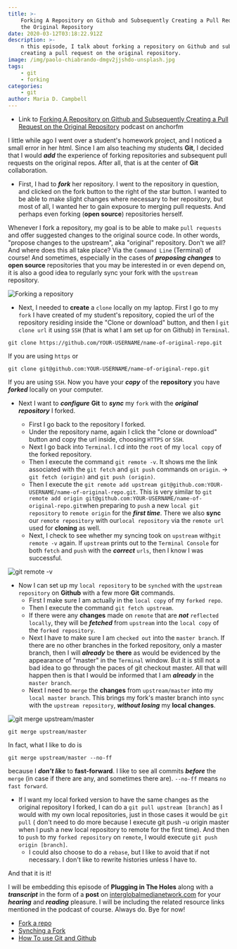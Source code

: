 ```yaml
---
title: >-
    Forking A Repository on Github and Subsequently Creating a Pull Request on
    the Original Repository
date: 2020-03-12T03:18:22.912Z
description: >-
    n this episode, I talk about forking a repository on Github and subsequently
    creating a pull request on the original repository.
image: /img/paolo-chiabrando-dmgv2jjshdo-unsplash.jpg
tags:
    - git
    - forking
categories:
    - git
author: Maria D. Campbell
---
```


-   Link to
    [Forking A Repository on Github and Subsequently Creating a Pull Request on the Original Repository](https://anchor.fm/maria-campbell/episodes/Forking-A-Repository-on-Github-and-Subsequently-Creating-a-Pull-Request-on-the-Original-Repository-ebeo5d)
    podcast on anchorfm

I little while ago I went over a student's homework project, and I noticed a
small error in her html. Since I am also teaching my students **Git**, I decided
that I would **_add_** the experience of forking repositories and subsequent
pull requests on the original repos. After all, that is at the center of **Git**
collaboration.

-   First, I had to **_fork_** her repository. I went to the repository in
    question, and clicked on the fork button to the right of the star button. I
    wanted to be able to make slight changes where necessary to her repository,
    but most of all, I wanted her to gain exposure to merging pull requests. And
    perhaps even forking (**open source**) repositories herself.

Whenever I fork a repository, my goal is to be able to make `pull requests` and
offer suggested changes to the original source code. In other words, "propose
changes to the upstream", aka "original" repository. Don't we all? And where
does this all take place? Via the `Command Line` (Terminal) of course! And
sometimes, especially in the cases of _**proposing changes**_ to **open source**
repositories that you may be interested in or even depend on, it is also a good
idea to regularly sync your fork with the `upstream` repository.

![Forking a repository](/img/fork.png)

-   Next, I needed to **create** a `clone` locally on my laptop. First I go to
    my `fork` I have created of my student's repository, copied the url of the
    repository residing inside the "Clone or download" button, and then I
    `git clone url` it using `SSH` (that is what I am set up for on Github) in
    `Terminal`.

```shell
git clone https://github.com/YOUR-USERNAME/name-of-original-repo.git
```

If you are using `https` or

```shell
git clone git@github.com:YOUR-USERNAME/name-of-original-repo.git
```

If you are using `SSH`. Now you have your _**copy**_ of the **repository** you
have _**forked**_ locally on your computer.

-   Next I want to _**configure**_ **Git** to _**sync**_ my `fork` with the
    _**original repository**_ I forked.

    -   First I go back to the repository I forked.
    -   Under the repository name, again I click the "clone or download" button
        and copy the url inside, choosing `HTTPS` or `SSH`.
    -   Next I go back into `Terminal`. I cd into the `root` of my `local copy`
        of the forked repository.
    -   Then I execute the command `git remote -v`. It shows me the link
        associated with the `git fetch` and `git push` commands on `origin`. ->
        `git fetch (origin)` and `git push (origin)`.
    -   Then I execute the
        `git remote add upstream git@github.com:YOUR-USERNAME/name-of-original-repo.git`.
        This is very similar to
        `git remote add origin git@github.com:YOUR-USERNAME/name-of-original-repo.git`when
        preparing to `push` a new `local git repository` to `remote origin` for
        the **_first time_**. There we also **sync** our `remote repository`
        with our`local repository` via the `remote url` used for **cloning** as
        well.
    -   Next, I check to see whether my syncing took on `upstream`
        with`git remote -v` again. If `upstream` prints out to the
        `Terminal Console` for both `fetch` and `push` with the **_correct_**
        `urls`, then I know I was successful.

![git remote -v](/img/git-remote-v.png)

-   Now I can set up my `local repository` to be `synched` with the
    `upstream repository` on **Github** with a few more **Git** commands.
    -   First I make sure I am actually in the `local copy` of my `forked repo`.
    -   Then I execute the command `git fetch upstream`.
    -   If there were any **changes** made on `remote` that are _**not**_
        `reflected locally`, they will be _**fetched**_ from `upstream` into the
        `local copy` of the `forked repository`.
    -   Next I have to make sure I am `checked out` into the `master branch`. If
        there are no other branches in the forked repository, only a master
        branch, then I will _**already**_ be **there** as would be evidenced by
        the appearance of "master" in the `Terminal` window. But it is still not
        a bad idea to go through the paces of git checkout master. All that will
        happen then is that I would be informed that I am _**already**_ in the
        `master branch`.
    -   Next I need to `merge` the **changes** from `upstream/master` into my
        `local master branch`. This brings my fork's master branch into `sync`
        with the `upstream repository`, _**without losing**_ my **local
        changes**.

![git merge upstream/master](/img/git-merge-upstream-master.png)

```shell
git merge upstream/master
```

In fact, what I like to do is

```shell
git merge upstream/master --no-ff
```

because I _**don't like**_ to **fast-forward**. I like to see all commits
_**before**_ the `merge` (in case if there are any, and sometimes there are).
`--no-ff` means `no fast forward`.

-   If I want my local forked version to have the same changes as the original
    repository I forked, I can do a `git pull upstream [branch]` as I would with
    my own local repositories, just in those cases it would be `git pull` (
    don't need to do more because I execute git push -u origin master when I
    push a new local repository to remote for the first time). And then to
    `push` to my `forked repository` on `remote`, I would execute
    `git push origin [branch]`.
    -   I could also choose to do a `rebase`, but I like to avoid that if not
        necessary. I don't like to rewrite histories unless I have to.

And that it is it!

I will be embedding this episode of **Plugging in The Holes** along with a
_**transcript**_ in the form of a **post** on
[interglobalmedianetwork.com](https://www.interglobalmedianetwork.com/) for your
_**hearing**_ and _**reading**_ pleasure. I will be including the related
resource links mentioned in the podcast of course. Always do. Bye for now!

-   [Fork a repo](https://help.github.com/en/github/getting-started-with-github/fork-a-repo)
-   [Synching a Fork](https://help.github.com/en/github/collaborating-with-issues-and-pull-requests/syncing-a-fork)
-   [How To use Git and Github](https://github.community/t5/How-to-use-Git-and-GitHub/Update-a-forked-repository-when-the-original-repository-is/td-p/20980)
